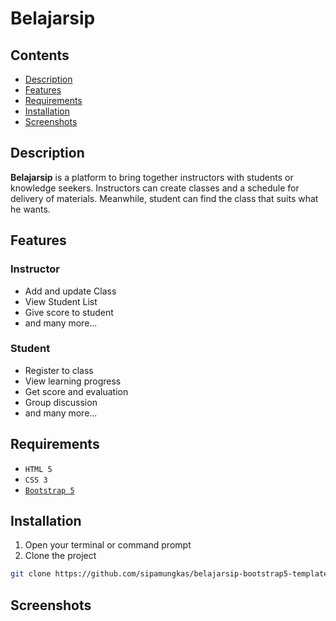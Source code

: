 # Belajarsip

## Contents

- [Description](#description)
- [Features](#features)
- [Requirements](#requirements)
- [Installation](#installation)
- [Screenshots](#screenshots)

## Description

**Belajarsip** is a platform to bring together instructors with students or knowledge seekers. Instructors can create classes and a schedule for delivery of materials. Meanwhile, student can find the class that suits what he wants.

## Features

### Instructor

- Add and update Class
- View Student List
- Give score to student
- and many more...

### Student

- Register to class
- View learning progress
- Get score and evaluation
- Group discussion
- and many more...

## Requirements

- `HTML 5`
- `CSS 3`
- [`Bootstrap 5`](https://getbootstrap.com/docs/5.0/getting-started/introduction/)

## Installation

1. Open your terminal or command prompt
2. Clone the project

```bash
git clone https://github.com/sipamungkas/belajarsip-bootstrap5-template.git
```

## Screenshots
